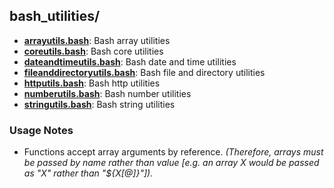 
## bash_utilities/

* [**arrayutils.bash**](arrayutils.bash): Bash array utilities
* [**coreutils.bash**](coreutils.bash): Bash core utilities
* [**dateandtimeutils.bash**](dateandtimeutils.bash): Bash date and time utilities
* [**fileanddirectoryutils.bash**](fileanddirectoryutils.bash): Bash file and directory utilities
* [**httputils.bash**](httputils.bash): Bash http utilities
* [**numberutils.bash**](numberutils.bash): Bash number utilities
* [**stringutils.bash**](stringutils.bash): Bash string utilities

### Usage Notes

* Functions accept array arguments by reference. *(Therefore, arrays must be passed by name rather than value [e.g. an array X would be passed as "X" rather than "${X[@]}"]).*
